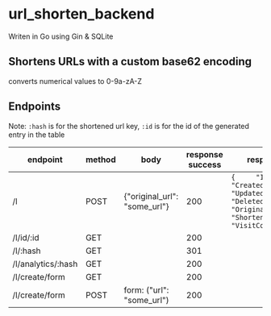 # url_shorten_backend
Writen in Go using Gin & SQLite

## Shortens URLs with a custom base62 encoding
converts numerical values to 0-9a-zA-Z

## Endpoints 

Note: `:hash` is for the shortened url key, `:id` is for the id of the generated entry in the table

| endpoint           | method | body                         | response success | response body                                                                                                                                                  |
|--------------------|--------|------------------------------|------------------|----------------------------------------------------------------------------------------------------------------------------------------------------------------|
| /l                 | POST   | {"original_url": "some_url"} | 200              | ```{     "ID":int, "CreatedAt":datettime,     "UpdatedAt":datettime, "DeletedAt":null, "OriginalUrl":string,    "ShortenedUrl":string,  "VisitCount": int }``` |
| /l/id/:id          | GET    |                              | 200              |                                                                                                                                                                |
| /l/:hash           | GET    |                              | 301              |                                                                                                                                                                |
| /l/analytics/:hash | GET    |                              | 200              |                                                                                                                                                                |
| /l/create/form     | GET    |                              | 200              |                                                                                                                                                                |
| /l/create/form     | POST   | form: ("url": "some_url")    | 200              |                                                                                                                                                                |
